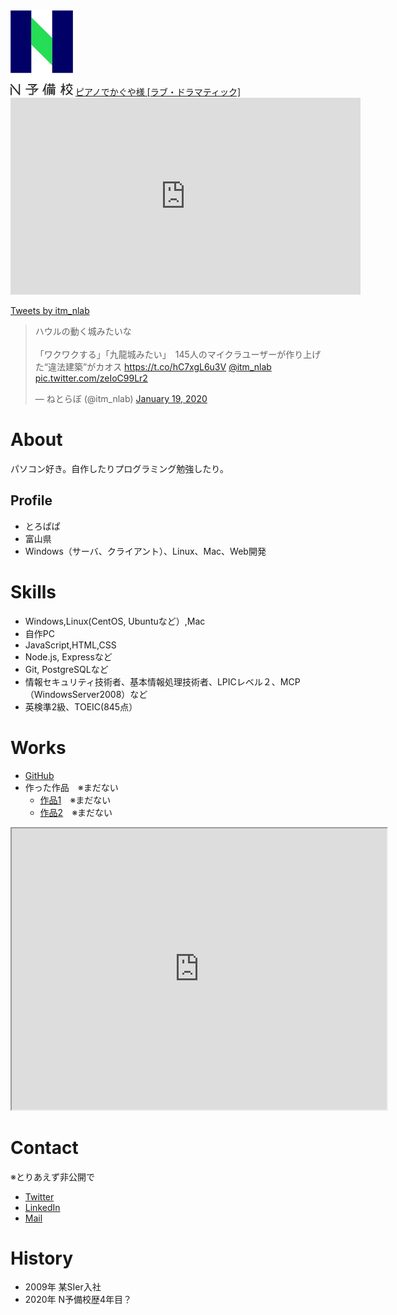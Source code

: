 <!-- ![プロフィール画像](fde20fd0-private.png) -->
<img src="fde20fd0-private.png" width="100">

<script type="application/javascript" src="https://embed.nicovideo.jp/watch/sm36223228/script?w=640&h=360"></script><noscript><a href="https://www.nicovideo.jp/watch/sm36223228">ピアノでかぐや様 [ラブ・ドラマティック]</a></noscript>

<iframe width="560" height="315" src="https://www.youtube.com/embed/5HOIwyth3zE" frameborder="0" allow="accelerometer; autoplay; encrypted-media; gyroscope; picture-in-picture" allowfullscreen></iframe>

<a class="twitter-timeline" data-width="400" data-height="600" data-theme="dark" href="https://twitter.com/itm_nlab?ref_src=twsrc%5Etfw">Tweets by itm_nlab</a> <script async src="https://platform.twitter.com/widgets.js" charset="utf-8"></script>

<blockquote class="twitter-tweet" data-theme="dark"><p lang="ja" dir="ltr">ハウルの動く城みたいな<br><br>「ワクワクする」「九龍城みたい」　145人のマイクラユーザーが作り上げた“違法建築”がカオス <a href="https://t.co/hC7xgL6u3V">https://t.co/hC7xgL6u3V</a> <a href="https://twitter.com/itm_nlab?ref_src=twsrc%5Etfw">@itm_nlab</a> <a href="https://t.co/zeIoC99Lr2">pic.twitter.com/zeIoC99Lr2</a></p>&mdash; ねとらぼ (@itm_nlab) <a href="https://twitter.com/itm_nlab/status/1218805320916533249?ref_src=twsrc%5Etfw">January 19, 2020</a></blockquote> <script async src="https://platform.twitter.com/widgets.js" charset="utf-8"></script>

# About
パソコン好き。自作したりプログラミング勉強したり。

## Profile
- とろぱぱ
- 富山県
- Windows（サーバ、クライアント）、Linux、Mac、Web開発

# Skills
- Windows,Linux(CentOS, Ubuntuなど）,Mac
- 自作PC
- JavaScript,HTML,CSS
- Node.js, Expressなど
- Git, PostgreSQLなど
- 情報セキュリティ技術者、基本情報処理技術者、LPICレベル２、MCP（WindowsServer2008）など
- 英検準2級、TOEIC(845点）

# Works
- [GitHub](https://github.com/tropapa)
- 作った作品　※まだない
  - [作品1](作品1のURL)　※まだない
  - [作品2](作品2のURL)　※まだない
<iframe src="https://www.openprocessing.org/sketch/825187/embed/" width="600" height="450"></iframe>

# Contact
※とりあえず非公開で
- [Twitter](https://www.google.co.jp/)
- [LinkedIn](https://www.google.co.jp/)
- [Mail](https://www.google.co.jp/)

# History
- 2009年 某SIer入社
- 2020年 N予備校歴4年目？
